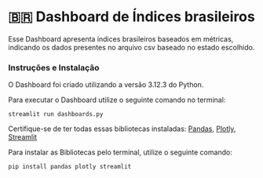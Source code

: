 # 🇧🇷 Dashboard de Índices brasileiros
Esse Dashboard apresenta índices brasileiros baseados em métricas, indicando os dados presentes no arquivo csv baseado no estado escolhido.

### Instruções e Instalação
O Dashboard foi criado utilizando a versão 3.12.3 do Python.

Para executar o Dashboard utilize o seguinte comando no terminal:
```
streamlit run dashboards.py
```

Certifique-se de ter todas essas bibliotecas instaladas:
[Pandas](https://pandas.pydata.org/), 
[Plotly](https://plotly.com/graphing-libraries/), 
[Streamlit](https://streamlit.io/)

Para instalar as Bibliotecas pelo terminal, utilize o seguinte comando:
```
pip install pandas plotly streamlit
```



